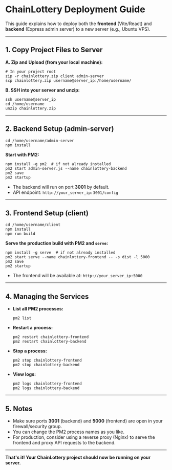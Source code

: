 # ChainLottery Deployment Guide

This guide explains how to deploy both the **frontend** (Vite/React) and **backend** (Express admin server) to a new server (e.g., Ubuntu VPS).

---

## 1. Copy Project Files to Server

**A. Zip and Upload (from your local machine):**

```
# In your project root
zip -r chainlottery.zip client admin-server
scp chainlottery.zip username@server_ip:/home/username/
```

**B. SSH into your server and unzip:**

```
ssh username@server_ip
cd /home/username
unzip chainlottery.zip
```

---

## 2. Backend Setup (admin-server)

```
cd /home/username/admin-server
npm install
```

**Start with PM2:**
```
npm install -g pm2  # if not already installed
pm2 start admin-server.js --name chainlottery-backend
pm2 save
pm2 startup
```

- The backend will run on port **3001** by default.
- API endpoint: `http://your_server_ip:3001/config`

---

## 3. Frontend Setup (client)

```
cd /home/username/client
npm install
npm run build
```

**Serve the production build with PM2 and `serve`:**
```
npm install -g serve  # if not already installed
pm2 start serve --name chainlottery-frontend -- -s dist -l 5000
pm2 save
pm2 startup
```

- The frontend will be available at: `http://your_server_ip:5000`

---

## 4. Managing the Services

- **List all PM2 processes:**
  ```
  pm2 list
  ```
- **Restart a process:**
  ```
  pm2 restart chainlottery-frontend
  pm2 restart chainlottery-backend
  ```
- **Stop a process:**
  ```
  pm2 stop chainlottery-frontend
  pm2 stop chainlottery-backend
  ```
- **View logs:**
  ```
  pm2 logs chainlottery-frontend
  pm2 logs chainlottery-backend
  ```

---

## 5. Notes
- Make sure ports **3001** (backend) and **5000** (frontend) are open in your firewall/security group.
- You can change the PM2 process names as you like.
- For production, consider using a reverse proxy (Nginx) to serve the frontend and proxy API requests to the backend.

---

**That's it! Your ChainLottery project should now be running on your server.** 